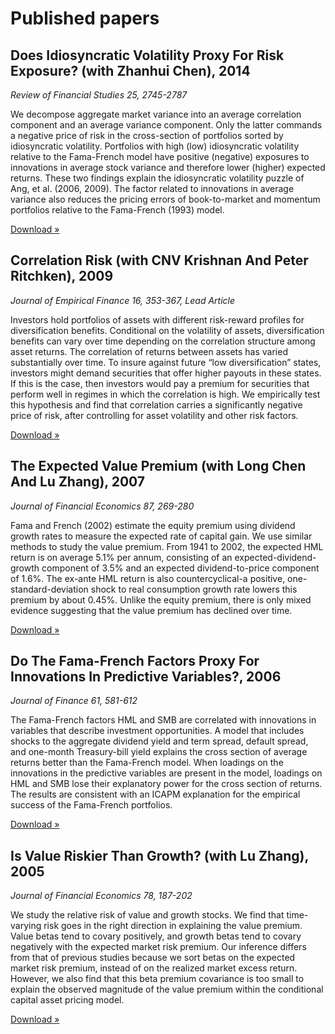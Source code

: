 # Published papers

## Does Idiosyncratic Volatility Proxy For Risk Exposure? (with Zhanhui Chen), 2014

*Review of Financial Studies 25, 2745-2787*

We decompose aggregate market variance into an average correlation component and an average variance component. Only the latter commands a negative price of risk in the cross-section of portfolios sorted by idiosyncratic volatility. Portfolios with high (low) idiosyncratic volatility relative to the Fama-French model have positive (negative) exposures to innovations in average stock variance and therefore lower (higher) expected returns. These two findings explain the idiosyncratic volatility puzzle of Ang, et al. (2006, 2009). The factor related to innovations in average variance also reduces the pricing errors of book-to-market and momentum portfolios relative to the Fama-French (1993) model.

[Download »](/papers/Does_Idiosyncratic_Volatility_Proxy_for_Risk_Exposure-Chen-Petkova.pdf)

## Correlation Risk (with CNV Krishnan And Peter Ritchken), 2009

*Journal of Empirical Finance 16, 353-367, Lead Article*

Investors hold portfolios of assets with different risk-reward profiles for diversification benefits. Conditional on the volatility of assets, diversification benefits can vary over time depending on the correlation structure among asset returns. The correlation of returns between assets has varied substantially over time. To insure against future “low diversification” states, investors might demand securities that offer higher payouts in these states. If this is the case, then investors would pay a premium for securities that perform well in regimes in which the correlation is high. We empirically test this hypothesis and find that correlation carries a significantly negative price of risk, after controlling for asset volatility and other risk factors.

[Download »](/papers/JEF-correlation_risk.pdf)

## The Expected Value Premium (with Long Chen And Lu Zhang), 2007

*Journal of Financial Economics 87, 269-280*

Fama and French (2002) estimate the equity premium using dividend growth rates to measure the expected rate of capital gain. We use similar methods to study the value premium. From 1941 to 2002, the expected HML return is on average 5.1% per annum, consisting of an expected-dividend-growth component of 3.5% and an expected dividend-to-price component of 1.6%. The ex-ante HML return is also countercyclical-a positive, one-standard-deviation shock to real consumption growth rate lowers this premium by about 0.45%. Unlike the equity premium, there is only mixed evidence suggesting that the value premium has declined over time.

[Download &raquo;](/papers/JFE-the_expected_value_premium-chen_petkova_zhang-2007_april.pdf)

## Do The Fama-French Factors Proxy For Innovations In Predictive Variables?, 2006

*Journal of Finance 61, 581-612*

The Fama-French factors HML and SMB are correlated with innovations in variables that describe investment opportunities. A model that includes shocks to the aggregate dividend yield and term spread, default spread, and one-month Treasury-bill yield explains the cross section of average returns better than the Fama-French model. When loadings on the innovations in the predictive variables are present in the model, loadings on HML and SMB lose their explanatory power for the cross section of returns. The results are consistent with an ICAPM explanation for the empirical success of the Fama-French portfolios.

[Download &raquo;](/papers/JF-do_the_fama_french_factors_proxy_for_innovations_in_predictive_variables-petkova-2006_april.pdf)

## Is Value Riskier Than Growth? (with Lu Zhang), 2005

*Journal of Financial Economics 78, 187-202*

We study the relative risk of value and growth stocks. We find that time-varying risk goes in the right direction in explaining the value premium. Value betas tend to covary positively, and growth betas tend to covary negatively with the expected market risk premium. Our inference differs from that of previous studies because we sort betas on the expected market risk premium, instead of on the realized market excess return. However, we also find that this beta premium covariance is too small to explain the observed magnitude of the value premium within the conditional capital asset pricing model.

[Download &raquo;](/papers/JFE-is_value_riskier_than_growth-petkova_zhang-2005_june.pdf)

